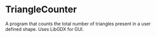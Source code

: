 # TriangleCounter
A program that counts the total number of triangles present in a user defined shape. Uses LibGDX for GUI.
